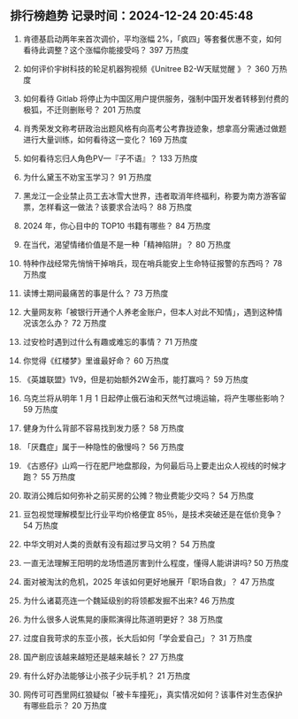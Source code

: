 
## 排行榜趋势 记录时间：2024-12-24 20:45:48
  
  1. 肯德基启动两年来首次调价，平均涨幅 2%，「疯四」等套餐优惠不变，如何看待此调整？这个涨幅你能接受吗？ 397 万热度
    
  2. 如何评价宇树科技的轮足机器狗视频《Unitree B2-W天赋觉醒 》？ 360 万热度
    
  3. 如何看待 Gitlab 将停止为中国区用户提供服务，强制中国开发者转移到付费的极狐，不迁则删账号？ 201 万热度
    
  4. 肖秀荣发文称考研政治出题风格有向高考公考靠拢迹象，想拿高分需通过做题进行大量训练，如何看待这一变化？ 169 万热度
    
  5. 如何看待忘归人角色PV—『子不语』？ 133 万热度
    
  6. 为什么黛玉不劝宝玉学习？ 91 万热度
    
  7. 黑龙江一企业禁止员工去冰雪大世界，违者取消年终福利，称要为南方游客留票，怎样看这一做法？该要求合法吗？ 88 万热度
    
  8. 2024 年，你心目中的 TOP10 书籍有哪些？ 84 万热度
    
  9. 在当代，渴望情绪价值是不是一种「精神陷阱」？ 80 万热度
    
  10. 特种作战经常先悄悄干掉哨兵，现在哨兵能安上生命特征报警的东西吗？ 78 万热度
    
  11. 读博士期间最痛苦的事是什么？ 73 万热度
    
  12. 大量网友称「被银行开通个人养老金账户，但本人对此不知情」，遇到这种情况该怎么办？ 72 万热度
    
  13. 过安检时遇到过什么有趣或难忘的事情？ 71 万热度
    
  14. 你觉得《红楼梦》里谁最好命？ 60 万热度
    
  15. 《英雄联盟》1V9，但是初始额外2W金币，能打赢吗？ 59 万热度
    
  16. 乌克兰将从明年 1 月 1 日起停止俄石油和天然气过境运输，将产生哪些影响？ 59 万热度
    
  17. 健身为什么背部不容易找到发力感？ 58 万热度
    
  18. 「厌蠢症」属于一种隐性的傲慢吗？ 56 万热度
    
  19. 《古惑仔》山鸡一行在肥尸地盘那段，为何最后马上要走出众人视线的时候才跑？ 55 万热度
    
  20. 取消公摊后如何弥补之前买房的公摊？物业费能少交吗？ 54 万热度
    
  21. 豆包视觉理解模型比行业平均价格便宜 85％，是技术突破还是在低价竞争？ 54 万热度
    
  22. 中华文明对人类的贡献有没有超过罗马文明？ 54 万热度
    
  23. 一直无法理解王阳明的龙场悟道厉害到什么程度，懂得人能讲讲吗? 50 万热度
    
  24. 面对被淘汰的危机，2025 年该如何更好地展开「职场自救」？ 47 万热度
    
  25. 为什么诸葛亮连一个魏延级别的将领都发掘不出来? 46 万热度
    
  26. 为什么很多人说焦晃的康熙演得比陈道明更好？ 38 万热度
    
  27. 过度自我苛求的东亚小孩，长大后如何「学会爱自己」？ 31 万热度
    
  28. 国产剧应该越来越短还是越来越长？ 27 万热度
    
  29. 有什么好办法能够让小孩子少玩手机？ 21 万热度
    
  30. 网传可可西里网红狼疑似「被卡车撞死」，真实情况如何？该事件对生态保护有哪些启示？ 20 万热度
    